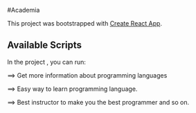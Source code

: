 #Academia

This project was bootstrapped with [Create React App](https://acedemia-jahangir-alam-noman.netlify.app/).

## Available Scripts

In the project , you can run:

==> Get more information about programming languages


==> Easy way to learn programming language.


==> Best instructor to make you the best programmer and so on.



